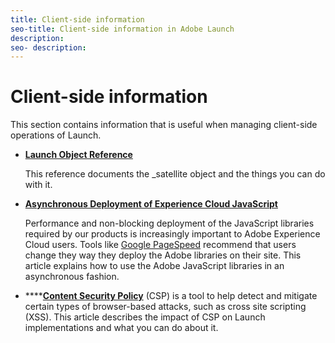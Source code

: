 ```yaml
---
title: Client-side information
seo-title: Client-side information in Adobe Launch
description: 
seo- description: 
---
```


# Client-side information

This section contains information that is useful when managing client-side operations of Launch.

* [**Launch Object Reference**](launch-object-reference.md)

  This reference documents the \_satellite object and the things you can do with it.

* [**Asynchronous Deployment of Experience Cloud JavaScript**](asynchronous-deployment.md)

  Performance and non-blocking deployment of the JavaScript libraries required by our products is increasingly important to Adobe Experience Cloud users. Tools like [Google PageSpeed](https://developers.google.com/speed/pagespeed/insights/) recommend that users change they way they deploy the Adobe libraries on their site. This article explains how to use the Adobe JavaScript libraries in an asynchronous fashion.

* \*\*\*\*[**Content Security Policy**](content-security-policy-csp.md) \(CSP\) is a tool to help detect and mitigate certain types of browser-based attacks, such as cross site scripting \(XSS\).  This article describes the impact of CSP on Launch implementations and what you can do about it.

